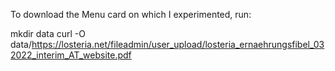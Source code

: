 To download the Menu card on which I experimented, run:

mkdir data
curl -O data/https://losteria.net/fileadmin/user_upload/losteria_ernaehrungsfibel_032022_interim_AT_website.pdf